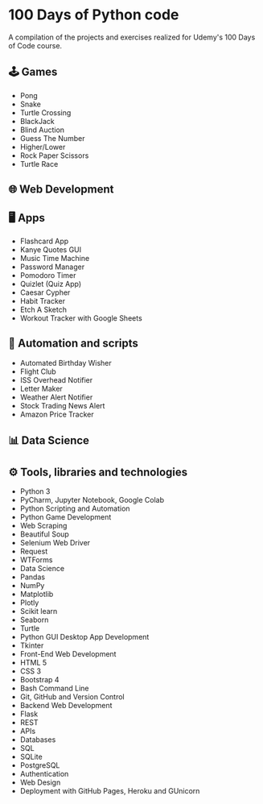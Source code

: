 # 100 Days of Python code
A compilation of the projects and exercises realized for Udemy's 100 Days of Code course. 

## 🕹️ Games 
- Pong
- Snake
- Turtle Crossing
- BlackJack
- Blind Auction
- Guess The Number
- Higher/Lower
- Rock Paper Scissors
- Turtle Race


## 🌐 Web Development 

## 🖥️ Apps 
- Flashcard App
- Kanye Quotes GUI
- Music Time Machine
- Password Manager
- Pomodoro Timer
- Quizlet (Quiz App)
- Caesar Cypher
- Habit Tracker
- Etch A Sketch
- Workout Tracker with Google Sheets


## 🤖 Automation and scripts 
- Automated Birthday Wisher
- Flight Club
- ISS Overhead Notifier
- Letter Maker
- Weather Alert Notifier 
- Stock Trading News Alert
- Amazon Price Tracker


## 📊 Data Science 

## ⚙ Tools, libraries and technologies
- Python 3
- PyCharm, Jupyter Notebook, Google Colab
- Python Scripting and Automation
- Python Game Development
- Web Scraping
- Beautiful Soup
- Selenium Web Driver
- Request
- WTForms
- Data Science
- Pandas
- NumPy
- Matplotlib
- Plotly
- Scikit learn
- Seaborn
- Turtle
- Python GUI Desktop App Development
- Tkinter
- Front-End Web Development
- HTML 5
- CSS 3
- Bootstrap 4
- Bash Command Line
- Git, GitHub and Version Control
- Backend Web Development
- Flask
- REST
- APIs
- Databases
- SQL
- SQLite
- PostgreSQL
- Authentication
- Web Design
- Deployment with GitHub Pages, Heroku and GUnicorn
